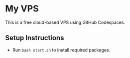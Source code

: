 # My VPS
This is a free cloud-based VPS using GitHub Codespaces.

## Setup Instructions
- Run `bash start.sh` to install required packages.
